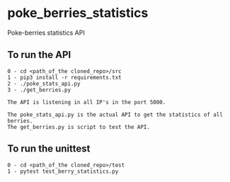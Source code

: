 # poke_berries_statistics
Poke-berries statistics API

## To run the API

    0 - cd <path_of_the cloned_repo>/src
    1 - pip3 install -r requirements.txt
    2 - ./poke_stats_api.py
    3 - ./get_berries.py

    The API is listening in all IP's in the port 5000.

    The poke_stats_api.py is the actual API to get the statistics of all berries.
    The get_berries.py is script to test the API.

## To run the unittest

    0 - cd <path_of_the cloned_repo>/test
    1 - pytest test_berry_statistics.py


